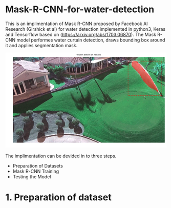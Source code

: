 # Mask-R-CNN-for-water-detection
This is an implimentation of Mask R-CNN proposed by Facebook AI Research (Girshick et al) for water detection implemented in python3, Keras and Tensorflow based on (https://arxiv.org/abs/1703.06870). The Mask R-CNN model performes water curtain detection, draws bounding box around it and applies segmentation mask. 

![](assets/Water_Det.gif)



The implimentation can be devided in to three steps.
* Preparation of Datasets
* Mask R-CNN Training
* Testing the Model

# 1. Preparation of dataset


 
